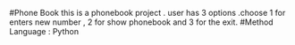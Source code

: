 #Phone Book
this is a phonebook project . user has 3 options .choose 1 for enters new number , 2 for show phonebook and 3 for the exit. 
#Method
Language : Python
